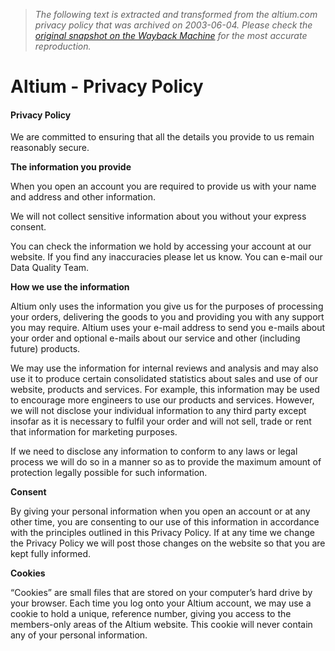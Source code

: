 > *The following text is extracted and transformed from the altium.com privacy policy that was archived on 2003-06-04. Please check the [original snapshot on the Wayback Machine](https://web.archive.org/web/20030604042642id_/http%3A//www.altium.com/privacy.htm) for the most accurate reproduction.*

# Altium - Privacy Policy

#### Privacy Policy

We are committed to ensuring that all the details you provide to us remain reasonably secure.

**The information you provide**

When you open an account you are required to provide us with your name and address and other information. 

We will not collect sensitive information about you without your express consent.

You can check the information we hold by accessing your account at our website. If you find any inaccuracies please let us know. You can e-mail our Data Quality Team.

**How we use the information**

Altium only uses the information you give us for the purposes of processing your orders, delivering the goods to you and providing you with any support you may require. Altium uses your e-mail address to send you e-mails about your order and optional e-mails about our service and other (including future) products.

We may use the information for internal reviews and analysis and may also use it to produce certain consolidated statistics about sales and use of our website, products and services. For example, this information may be used to encourage more engineers to use our products and services. However, we will not disclose your individual information to any third party except insofar as it is necessary to fulfil your order and will not sell, trade or rent that information for marketing purposes.

If we need to disclose any information to conform to any laws or legal process we will do so in a manner so as to provide the maximum amount of protection legally possible for such information.

**Consent**

By giving your personal information when you open an account or at any other time, you are consenting to our use of this information in accordance with the principles outlined in this Privacy Policy. If at any time we change the Privacy Policy we will post those changes on the website so that you are kept fully informed.

**Cookies**

“Cookies” are small files that are stored on your computer’s hard drive by your browser. Each time you log onto your Altium account, we may use a cookie to hold a unique, reference number, giving you access to the members-only areas of the Altium website. This cookie will never contain any of your personal information.
